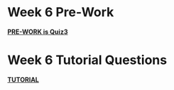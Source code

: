 Week 6 Pre-Work
=========================

**[PRE-WORK is Quiz3](../../quizzes/quiz3/README.md)**

Week 6 Tutorial Questions
=========================

**[TUTORIAL](./TUTORIAL.md)**



